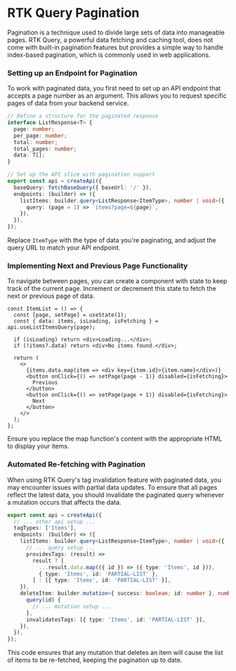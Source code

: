 # RTK Query Pagination

Pagination is a technique used to divide large sets of data into manageable pages. RTK Query, a powerful data fetching and caching tool, does not come with built-in pagination features but provides a simple way to handle index-based pagination, which is commonly used in web applications.

### Setting up an Endpoint for Pagination

To work with paginated data, you first need to set up an API endpoint that accepts a page number as an argument. This allows you to request specific pages of data from your backend service.

```typescript
// Define a structure for the paginated response
interface ListResponse<T> {
  page: number;
  per_page: number;
  total: number;
  total_pages: number;
  data: T[];
}

// Set up the API slice with pagination support
export const api = createApi({
  baseQuery: fetchBaseQuery({ baseUrl: '/' }),
  endpoints: (builder) => ({
    listItems: builder.query<ListResponse<ItemType>, number | void>({
      query: (page = 1) => `items?page=${page}`,
    }),
  }),
});
```

Replace `ItemType` with the type of data you're paginating, and adjust the query URL to match your API endpoint.

### Implementing Next and Previous Page Functionality

To navigate between pages, you can create a component with state to keep track of the current page. Increment or decrement this state to fetch the next or previous page of data.

```tsx
const ItemList = () => {
  const [page, setPage] = useState(1);
  const { data: items, isLoading, isFetching } = api.useListItemsQuery(page);

  if (isLoading) return <div>Loading...</div>;
  if (!items?.data) return <div>No items found.</div>;

  return (
    <>
      {items.data.map(item => <div key={item.id}>{item.name}</div>)}
      <button onClick={() => setPage(page - 1)} disabled={isFetching}>
        Previous
      </button>
      <button onClick={() => setPage(page + 1)} disabled={isFetching}>
        Next
      </button>
    </>
  );
};
```

Ensure you replace the map function's content with the appropriate HTML to display your items.

### Automated Re-fetching with Pagination

When using RTK Query's tag invalidation feature with paginated data, you may encounter issues with partial data updates. To ensure that all pages reflect the latest data, you should invalidate the paginated query whenever a mutation occurs that affects the data.

```typescript
export const api = createApi({
  // ... other api setup ...
  tagTypes: ['Items'],
  endpoints: (builder) => ({
    listItems: builder.query<ListResponse<ItemType>, number | void>({
      // ... query setup ...
      providesTags: (result) =>
        result ? [
          ...result.data.map(({ id }) => ({ type: 'Items', id })),
          { type: 'Items', id: 'PARTIAL-LIST' },
        ] : [{ type: 'Items', id: 'PARTIAL-LIST' }],
    }),
    deleteItem: builder.mutation<{ success: boolean; id: number }, number>({
      query(id) {
        // ... mutation setup ...
      },
      invalidatesTags: [{ type: 'Items', id: 'PARTIAL-LIST' }],
    }),
  }),
});
```

This code ensures that any mutation that deletes an item will cause the list of items to be re-fetched, keeping the pagination up to date.

